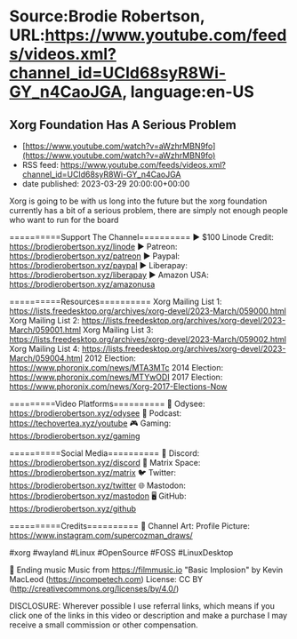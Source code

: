 # Source:Brodie Robertson, URL:https://www.youtube.com/feeds/videos.xml?channel_id=UCld68syR8Wi-GY_n4CaoJGA, language:en-US

## Xorg Foundation Has A Serious Problem
 - [https://www.youtube.com/watch?v=aWzhrMBN9fo](https://www.youtube.com/watch?v=aWzhrMBN9fo)
 - RSS feed: https://www.youtube.com/feeds/videos.xml?channel_id=UCld68syR8Wi-GY_n4CaoJGA
 - date published: 2023-03-29 20:00:00+00:00

Xorg is going to be with us long into the future but the xorg foundation currently has a bit of a serious problem, there are simply not enough people who want to run for the board

==========Support The Channel==========
► $100 Linode Credit: https://brodierobertson.xyz/linode
► Patreon: https://brodierobertson.xyz/patreon
► Paypal: https://brodierobertson.xyz/paypal
► Liberapay: https://brodierobertson.xyz/liberapay
► Amazon USA: https://brodierobertson.xyz/amazonusa

==========Resources==========
Xorg Mailing List 1: https://lists.freedesktop.org/archives/xorg-devel/2023-March/059000.html
Xorg Mailing List 2: https://lists.freedesktop.org/archives/xorg-devel/2023-March/059001.html
Xorg Mailing List 3: https://lists.freedesktop.org/archives/xorg-devel/2023-March/059002.html
Xorg Mailing List 4: https://lists.freedesktop.org/archives/xorg-devel/2023-March/059004.html
2012 Election: https://www.phoronix.com/news/MTA3MTc
2014 Election: https://www.phoronix.com/news/MTYwODI
2017 Election: https://www.phoronix.com/news/Xorg-2017-Elections-Now

=========Video Platforms==========
🎥 Odysee: https://brodierobertson.xyz/odysee
🎥 Podcast: https://techovertea.xyz/youtube
🎮 Gaming: https://brodierobertson.xyz/gaming

==========Social Media==========
🎤 Discord: https://brodierobertson.xyz/discord
🎤 Matrix Space: https://brodierobertson.xyz/matrix
🐦 Twitter: https://brodierobertson.xyz/twitter
🌐 Mastodon: https://brodierobertson.xyz/mastodon
🖥️ GitHub: https://brodierobertson.xyz/github

==========Credits==========
🎨 Channel Art:
Profile Picture:
https://www.instagram.com/supercozman_draws/

#xorg #wayland #Linux #OpenSource #FOSS #LinuxDesktop

🎵 Ending music
Music from https://filmmusic.io
"Basic Implosion" by Kevin MacLeod (https://incompetech.com)
License: CC BY (http://creativecommons.org/licenses/by/4.0/)

DISCLOSURE: Wherever possible I use referral links, which means if you click one of the links in this video or description and make a purchase I may receive a small commission or other compensation.

